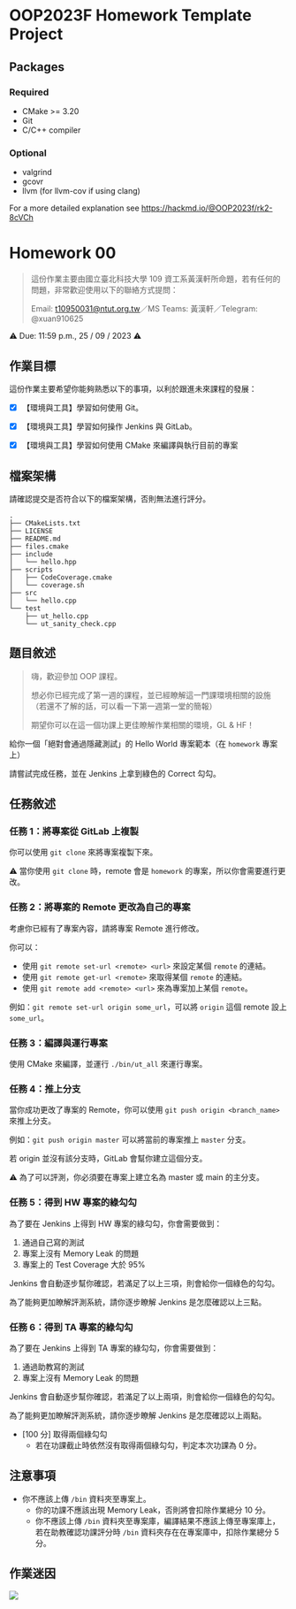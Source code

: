 # OOP2023F Homework Template Project

## Packages

### Required

* CMake >= 3.20
* Git
* C/C++ compiler

### Optional

* valgrind
* gcovr
* llvm (for llvm-cov if using clang)

For a more detailed explanation see https://hackmd.io/@OOP2023f/rk2-8cVCh

# Homework 00

> 這份作業主要由國立臺北科技大學 109 資工系黃漢軒所命題，若有任何的問題，非常歡迎使用以下的聯絡方式提問：
>
> Email: t10950031@ntut.org.tw／MS Teams: 黃漢軒／Telegram: @xuan910625

⚠️ Due: 11:59 p.m., 25 / 09 / 2023 ⚠️

## 作業目標

這份作業主要希望你能夠熟悉以下的事項，以利於跟進未來課程的發展：

- [x] 【環境與工具】學習如何使用 Git。
- [x] 【環境與工具】學習如何操作 Jenkins 與 GitLab。
- [x] 【環境與工具】學習如何使用 CMake 來編譯與執行目前的專案 


## 檔案架構

請確認提交是否符合以下的檔案架構，否則無法進行評分。

```
.
├── CMakeLists.txt
├── LICENSE
├── README.md
├── files.cmake
├── include
│   └── hello.hpp
├── scripts
│   ├── CodeCoverage.cmake
│   └── coverage.sh
├── src
│   └── hello.cpp
└── test
    ├── ut_hello.cpp
    └── ut_sanity_check.cpp
```

## 題目敘述

 > 嗨，歡迎參加 OOP 課程。
 > 
 > 想必你已經完成了第一週的課程，並已經瞭解這一門課環境相關的設施
 > （若還不了解的話，可以看一下第一週第一堂的簡報）
 > 
 > 期望你可以在這一個功課上更佳瞭解作業相關的環境，GL & HF！


給你一個「絕對會通過隱藏測試」的 Hello World 專案範本（在 `homework` 專案上）

請嘗試完成任務，並在 Jenkins 上拿到綠色的 Correct 勾勾。


## 任務敘述

### 任務 1：將專案從 GitLab 上複製

你可以使用 `git clone` 來將專案複製下來。

:warning: 當你使用 `git clone` 時，remote 會是 `homework` 的專案，所以你會需要進行更改。

### 任務 2：將專案的 Remote 更改為自己的專案

考慮你已經有了專案內容，請將專案 Remote 進行修改。

你可以：

 - 使用 `git remote set-url <remote> <url>` 來設定某個 `remote` 的連結。
 - 使用 `git remote get-url <remote>` 來取得某個 `remote` 的連結。
 - 使用 `git remote add <remote> <url>` 來為專案加上某個 `remote`。

例如：`git remote set-url origin some_url`，可以將 `origin` 這個 remote 設上 `some_url`。

### 任務 3：編譯與運行專案

使用 CMake 來編譯，並運行 `./bin/ut_all` 來運行專案。

### 任務 4：推上分支

當你成功更改了專案的 Remote，你可以使用 `git push origin <branch_name>` 來推上分支。

例如：`git push origin master` 可以將當前的專案推上 `master` 分支。

若 origin 並沒有該分支時，GitLab 會幫你建立這個分支。

:warning: 為了可以評測，你必須要在專案上建立名為 master 或 main 的主分支。

### 任務 5：得到 HW 專案的綠勾勾

為了要在 Jenkins 上得到 HW 專案的綠勾勾，你會需要做到：

 1. 通過自己寫的測試
 2. 專案上沒有 Memory Leak 的問題
 3. 專案上的 Test Coverage 大於 95%

Jenkins 會自動逐步幫你確認，若滿足了以上三項，則會給你一個綠色的勾勾。

為了能夠更加瞭解評測系統，請你逐步瞭解 Jenkins 是怎麼確認以上三點。


### 任務 6：得到 TA 專案的綠勾勾

為了要在 Jenkins 上得到 TA 專案的綠勾勾，你會需要做到：

 1. 通過助教寫的測試
 2. 專案上沒有 Memory Leak 的問題

Jenkins 會自動逐步幫你確認，若滿足了以上兩項，則會給你一個綠色的勾勾。

為了能夠更加瞭解評測系統，請你逐步瞭解 Jenkins 是怎麼確認以上兩點。

 - [100 分] 取得兩個綠勾勾
     - 若在功課截止時依然沒有取得兩個綠勾勾，判定本次功課為 $`0`$ 分。

## 注意事項

 - 你不應該上傳 `/bin` 資料夾至專案上。
   - 你的功課不應該出現 Memory Leak，否則將會扣除作業總分 $`10`$ 分。
   - 你不應該上傳 `/bin` 資料夾至專案庫，編譯結果不應該上傳至專案庫上，若在助教確認功課評分時 `/bin` 資料夾存在在專案庫中，扣除作業總分 $`5`$ 分。

## 作業迷因

![](https://hackmd.io/_uploads/S1Wx2oKRn.png)
